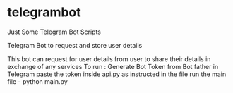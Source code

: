 # telegrambot
Just Some Telegram Bot Scripts

Telegram Bot to request and store user details

This bot can request for user details from user to share their details in exchange of any services
To run :
Generate Bot Token from Bot father in Telegram
paste the token inside api.py as instructed in the file
run the main file - python main.py
